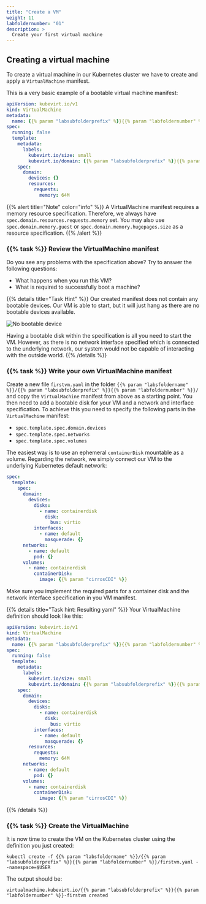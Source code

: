 ```yaml
---
title: "Create a VM"
weight: 11
labfoldernumber: "01"
description: >
  Create your first virtual machine
---
```



## Creating a virtual machine

To create a virtual machine in our Kubernetes cluster we have to create and apply a `VirtualMachine` manifest.

This is a very basic example of a bootable virtual machine manifest:

```yaml
apiVersion: kubevirt.io/v1
kind: VirtualMachine
metadata:
  name: {{% param "labsubfolderprefix" %}}{{% param "labfoldernumber" %}}-firstvm
spec:
  running: false
  template:
    metadata:
      labels:
        kubevirt.io/size: small
        kubevirt.io/domain: {{% param "labsubfolderprefix" %}}{{% param "labfoldernumber" %}}-firstvm
    spec:
      domain:
        devices: {}
        resources:
          requests:
            memory: 64M
```


{{% alert title="Note" color="info" %}}
A VirtualMachine manifest requires a memory resource specification. Therefore, we always have `spec.domain.resources.requests.memory` set.
You may also use `spec.domain.memory.guest` or `spec.domain.memory.hugepages.size` as a resource specification.
{{% /alert %}}


### {{% task %}} Review the VirtualMachine manifest

Do you see any problems with the specification above? Try to answer the following questions:

* What happens when you run this VM?
* What is required to successfully boot a machine?

{{% details title="Task Hint" %}}
Our created manifest does not contain any bootable devices. Our VM is able to start, but it will just hang as there are
no bootable devices available.

![No bootable device](../no-bootable-device.png)

Having a bootable disk within the specification is all you need to start the VM. However, as there is no network
interface specified which is connected to the underlying network, our system would not be capable of interacting with the
outside world.
{{% /details %}}


### {{% task %}} Write your own VirtualMachine manifest

Create a new file `firstvm.yaml` in the folder `{{% param "labsfoldername" %}}/{{% param "labsubfolderprefix" %}}{{% param "labfoldernumber" %}}/` and copy the `VirtualMachine` manifest from above as a starting point. You then need to add a bootable disk for your VM and a network and interface specification.
To achieve this you need to specify the following parts in the `VirtualMachine` manifest:

* `spec.template.spec.domain.devices`
* `spec.template.spec.networks`
* `spec.template.spec.volumes`

The easiest way is to use an ephemeral `containerDisk` mountable as a volume. Regarding the network, we simply connect our VM to the underlying Kubernetes default network:

```yaml
spec:
  template:
    spec:
      domain:
        devices:
          disks:
            - name: containerdisk
              disk: 
                bus: virtio
          interfaces:
            - name: default
              masquerade: {}
      networks:
        - name: default
          pod: {}
      volumes:
        - name: containerdisk
          containerDisk:
            image: {{% param "cirrosCDI" %}}
```

Make sure you implement the required parts for a container disk and the network interface specification in you VM manifest.

{{% details title="Task hint: Resulting yaml" %}}
Your VirtualMachine definition should look like this:

```yaml
apiVersion: kubevirt.io/v1
kind: VirtualMachine
metadata:
  name: {{% param "labsubfolderprefix" %}}{{% param "labfoldernumber" %}}-firstvm
spec:
  running: false
  template:
    metadata:
      labels:
        kubevirt.io/size: small
        kubevirt.io/domain: {{% param "labsubfolderprefix" %}}{{% param "labfoldernumber" %}}-firstvm
    spec:
      domain:
        devices:
          disks:
            - name: containerdisk
              disk:
                bus: virtio
          interfaces:
            - name: default
              masquerade: {}
        resources:
          requests:
            memory: 64M
      networks:
        - name: default
          pod: {}
      volumes:
        - name: containerdisk
          containerDisk:
            image: {{% param "cirrosCDI" %}}
```
{{% /details %}}


### {{% task %}} Create the VirtualMachine

It is now time to create the VM on the Kubernetes cluster using the definition you just created:

```shell
kubectl create -f {{% param "labsfoldername" %}}/{{% param "labsubfolderprefix" %}}{{% param "labfoldernumber" %}}/firstvm.yaml --namespace=$USER
```

The output should be:

```shell
virtualmachine.kubevirt.io/{{% param "labsubfolderprefix" %}}{{% param "labfoldernumber" %}}-firstvm created
```
